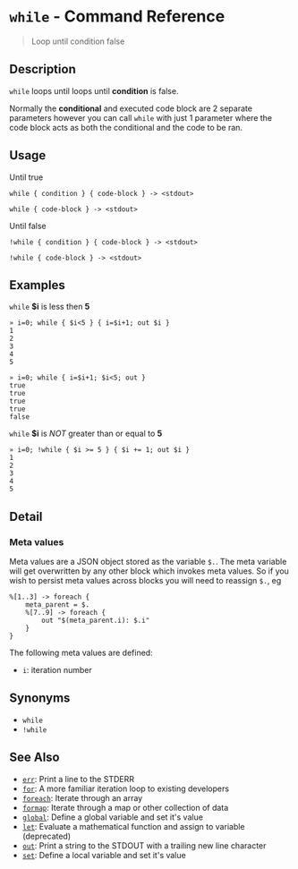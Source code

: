 # `while` - Command Reference

> Loop until condition false

## Description

`while` loops until loops until **condition** is false.

Normally the **conditional** and executed code block are 2 separate parameters
however you can call `while` with just 1 parameter where the code block acts
as both the conditional and the code to be ran.

## Usage

Until true

```
while { condition } { code-block } -> <stdout>
```

```
while { code-block } -> <stdout>
```

Until false

```
!while { condition } { code-block } -> <stdout>
```

```
!while { code-block } -> <stdout>
```

## Examples

`while` **$i** is less then **5**

```
» i=0; while { $i<5 } { i=$i+1; out $i }
1
2
3
4
5
```

```
» i=0; while { i=$i+1; $i<5; out }
true
true
true
true
false
```

`while` **$i** is _NOT_ greater than or equal to **5**

```
» i=0; !while { $i >= 5 } { $i += 1; out $i }
1
2
3
4
5
```

## Detail

### Meta values

Meta values are a JSON object stored as the variable `$.`. The meta variable
will get overwritten by any other block which invokes meta values. So if you
wish to persist meta values across blocks you will need to reassign `$.`, eg

```
%[1..3] -> foreach {
    meta_parent = $.
    %[7..9] -> foreach {
        out "$(meta_parent.i): $.i"
    }
}
```

The following meta values are defined:

* `i`: iteration number

## Synonyms

* `while`
* `!while`


## See Also

* [`err`](../commands/err.md):
  Print a line to the STDERR
* [`for`](../commands/for.md):
  A more familiar iteration loop to existing developers
* [`foreach`](../commands/foreach.md):
  Iterate through an array
* [`formap`](../commands/formap.md):
  Iterate through a map or other collection of data
* [`global`](../commands/global.md):
  Define a global variable and set it's value
* [`let`](../commands/let.md):
  Evaluate a mathematical function and assign to variable (deprecated)
* [`out`](../commands/out.md):
  Print a string to the STDOUT with a trailing new line character
* [`set`](../commands/set.md):
  Define a local variable and set it's value
